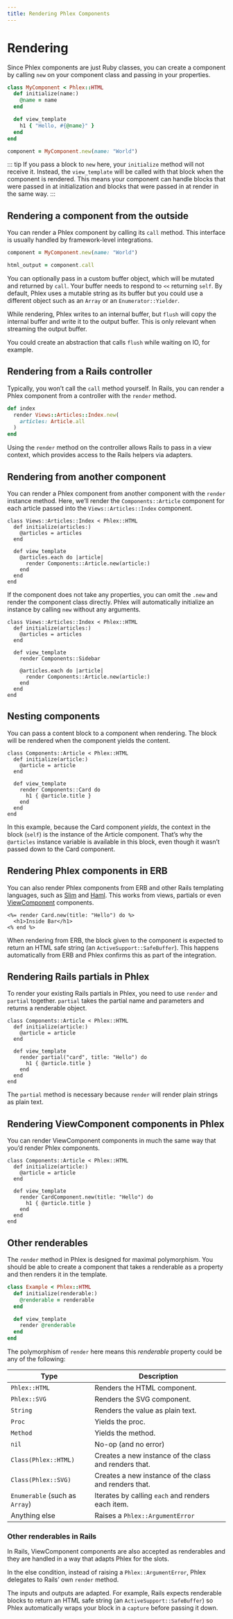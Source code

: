 ```yaml
---
title: Rendering Phlex Components
---
```


# Rendering

Since Phlex components are just Ruby classes, you can create a component by calling `new` on your component class and passing in your properties.

```ruby
class MyComponent < Phlex::HTML
  def initialize(name:)
    @name = name
  end

  def view_template
    h1 { "Hello, #{@name}" }
  end
end
```

```ruby
component = MyComponent.new(name: "World")
```

::: tip
If you pass a block to `new` here, your `initialize` method will not receive it. Instead, the `view_template` will be called with that block when the component is rendered. This means your component can handle blocks that were passed in at initialization and blocks that were passed in at render in the same way.
:::

## Rendering a component from the outside

You can render a Phlex component by calling its `call` method. This interface is usually handled by framework-level integrations.

```ruby
component = MyComponent.new(name: "World")

html_output = component.call
```

You can optionally pass in a custom buffer object, which will be mutated and returned by `call`. Your buffer needs to respond to `<<` returning `self`. By default, Phlex uses a mutable string as its buffer but you could use a different object such as an `Array` or an `Enumerator::Yielder`.

While rendering, Phlex writes to an internal buffer, but `flush` will copy the internal buffer and write it to the output buffer. This is only relevant when streaming the output buffer.

You could create an abstraction that calls `flush` while waiting on IO, for example.

## Rendering from a Rails controller <Badge type="danger" text="Rails" />

Typically, you won’t call the `call` method yourself. In Rails, you can render a Phlex component from a controller with the `render` method.

```ruby
def index
  render Views::Articles::Index.new(
    articles: Article.all
  )
end
```

Using the `render` method on the controller allows Rails to pass in a view context, which provides access to the Rails helpers via adapters.

## Rendering from another component

You can render a Phlex component from another component with the `render` instance method. Here, we’ll render the `Components::Article` component for each article passed into the `Views::Articles::Index` component.

```ruby{8}
class Views::Articles::Index < Phlex::HTML
  def initialize(articles:)
    @articles = articles
  end

  def view_template
    @articles.each do |article|
      render Components::Article.new(article:)
    end
  end
end
```

If the component does not take any properties, you can omit the `.new` and render the component class directly. Phlex will automatically initialize an instance by calling `new` without any arguments.

```ruby{7}
class Views::Articles::Index < Phlex::HTML
  def initialize(articles:)
    @articles = articles
  end

  def view_template
    render Components::Sidebar

    @articles.each do |article|
      render Components::Article.new(article:)
    end
  end
end
```

## Nesting components

You can pass a content block to a component when rendering. The block will be rendered when the component yields the content.

```ruby{7-9}
class Components::Article < Phlex::HTML
  def initialize(article:)
    @article = article
  end

  def view_template
    render Components::Card do
      h1 { @article.title }
    end
  end
end
```

In this example, because the Card component _yields_, the context in the block (`self`) is the instance of the Article component. That’s why the `@articles` instance variable is available in this block, even though it wasn’t passed down to the Card component.

## Rendering Phlex components in ERB <Badge type="danger" text="Rails" />

You can also render Phlex components from ERB and other Rails templating languages, such as [Slim](https://slim-template.github.io) and [Haml](https://haml.info). This works from views, partials or even [ViewComponent](https://viewcomponent.org) components.

```erb
<%= render Card.new(title: "Hello") do %>
  <h1>Inside Bar</h1>
<% end %>
```

When rendering from ERB, the block given to the component is expected to return an HTML safe string (an `ActiveSupport::SafeBuffer`). This happens automatically from ERB and Phlex confirms this as part of the integration.

## Rendering Rails partials in Phlex <Badge type="danger" text="Rails" />

To render your existing Rails partials in Phlex, you need to use `render` and `partial` together. `partial` takes the partial name and parameters and returns a renderable object.

```ruby{7-9}
class Components::Article < Phlex::HTML
  def initialize(article:)
    @article = article
  end

  def view_template
    render partial("card", title: "Hello") do
      h1 { @article.title }
    end
  end
end
```

The `partial` method is necessary because `render` will render plain strings as plain text.

## Rendering ViewComponent components in Phlex <Badge type="danger" text="Rails" />

You can render ViewComponent components in much the same way that you’d render Phlex components.

```ruby{7-9}
class Components::Article < Phlex::HTML
  def initialize(article:)
    @article = article
  end

  def view_template
    render CardComponent.new(title: "Hello") do
      h1 { @article.title }
    end
  end
end
```

## Other renderables

The `render` method in Phlex is designed for maximal polymorphism. You should be able to create a component that takes a renderable as a property and then renders it in the template.

```ruby
class Example < Phlex::HTML
  def initialize(renderable:)
    @renderable = renderable
  end

  def view_template
    render @renderable
  end
end
```

The polymorphism of `render` here means this _renderable_ property could be any of the following:

| Type                           | Description                                           |
| ------------------------------ | ----------------------------------------------------- |
| `Phlex::HTML`                  | Renders the HTML component.                           |
| `Phlex::SVG`                   | Renders the SVG component.                            |
| `String`                       | Renders the value as plain text.                      |
| `Proc`                         | Yields the proc.                                      |
| `Method`                       | Yields the method.                                    |
| `nil`                          | No-op (and no error)                                  |
| `Class(Phlex::HTML)`           | Creates a new instance of the class and renders that. |
| `Class(Phlex::SVG)`            | Creates a new instance of the class and renders that. |
| `Enumerable` (such as `Array`) | Iterates by calling `each` and renders each item.     |
| Anything else                  | Raises a `Phlex::ArgumentError`                       |

### Other renderables in Rails <Badge type="danger" text="Rails" />

In Rails, ViewComponent components are also accepted as renderables and they are handled in a way that adapts Phlex for the slots.

In the else condition, instead of raising a `Phlex::ArgumentError`, Phlex delegates to Rails’ own `render` method.

The inputs and outputs are adapted. For example, Rails expects renderable blocks to return an HTML safe string (an `ActiveSupport::SafeBuffer`) so Phlex automatically wraps your block in a `capture` before passing it down.
